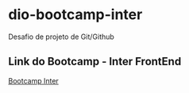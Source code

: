# dio-bootcamp-inter
Desafio de projeto de Git/Github

## Link do Bootcamp - Inter FrontEnd
[Bootcamp Inter](https://web.dio.me/track/inter-frontend-developer)

